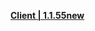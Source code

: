 
**[Client | 1.1.55new](https://autopatchcn.yuanshen.com/client_app/beta_pc/20201204_14d758a0ff12fdc7/yuanshen_beta1.1.55new.zip)**
